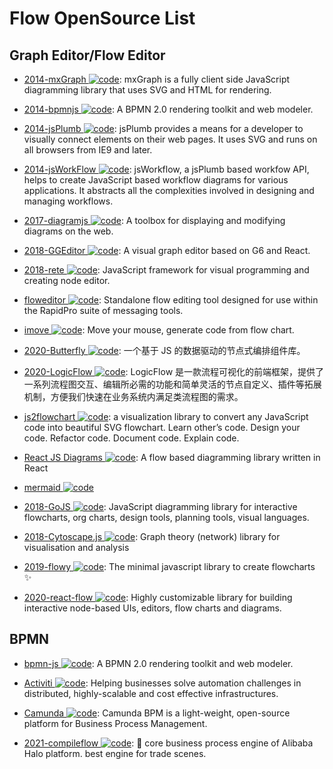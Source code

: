 # Flow OpenSource List

## Graph Editor/Flow Editor

- [2014-mxGraph ![code](https://ng-tech.icu/assets/code.svg)](https://github.com/jgraph/mxgraph): mxGraph is a fully client side JavaScript diagramming library that uses SVG and HTML for rendering.

- [2014-bpmnjs ![code](https://ng-tech.icu/assets/code.svg)](https://github.com/bpmn-io/bpmn-js): A BPMN 2.0 rendering toolkit and web modeler.

- [2014-jsPlumb ![code](https://ng-tech.icu/assets/code.svg)](https://github.com/sporritt/jsPlumb): jsPlumb provides a means for a developer to visually connect elements on their web pages. It uses SVG and runs on all browsers from IE9 and later.

- [2014-jsWorkFlow ![code](https://ng-tech.icu/assets/code.svg)](https://github.com/hemantsshetty/jsWorkflow): jsWorkflow, a jsPlumb based workfow API, helps to create JavaScript based workflow diagrams for various applications. It abstracts all the complexities involved in designing and managing workflows.

- [2017-diagramjs ![code](https://ng-tech.icu/assets/code.svg)](https://github.com/bpmn-io/diagram-js): A toolbox for displaying and modifying diagrams on the web.

- [2018-GGEditor ![code](https://ng-tech.icu/assets/code.svg)](http://ggeditor.com/): A visual graph editor based on G6 and React.

- [2018-rete ![code](https://ng-tech.icu/assets/code.svg)](https://github.com/retejs/rete): JavaScript framework for visual programming and creating node editor.

- [floweditor ![code](https://ng-tech.icu/assets/code.svg)](https://github.com/nyaruka/floweditor): Standalone flow editing tool designed for use within the RapidPro suite of messaging tools.

- [imove ![code](https://ng-tech.icu/assets/code.svg)](https://github.com/imgcook/imove): Move your mouse, generate code from flow chart.

- [2020-Butterfly ![code](https://ng-tech.icu/assets/code.svg)](https://github.com/alibaba/butterfly): 一个基于 JS 的数据驱动的节点式编排组件库。

- [2020-LogicFlow ![code](https://ng-tech.icu/assets/code.svg)](https://github.com/didi/LogicFlow): LogicFlow 是一款流程可视化的前端框架，提供了一系列流程图交互、编辑所必需的功能和简单灵活的节点自定义、插件等拓展机制，方便我们快速在业务系统内满足类流程图的需求。

- [js2flowchart ![code](https://ng-tech.icu/assets/code.svg)](https://github.com/Bogdan-Lyashenko/js-code-to-svg-flowchart): a visualization library to convert any JavaScript code into beautiful SVG flowchart. Learn other’s code. Design your code. Refactor code. Document code. Explain code.

- [React JS Diagrams ![code](https://ng-tech.icu/assets/code.svg)](https://github.com/woodenconsulting/react-js-diagrams): A flow based diagramming library written in React

- [mermaid ![code](https://ng-tech.icu/assets/code.svg)](https://github.com/knsv/mermaid)

- [2018-GoJS ![code](https://ng-tech.icu/assets/code.svg)](https://github.com/NorthwoodsSoftware/GoJS): JavaScript diagramming library for interactive flowcharts, org charts, design tools, planning tools, visual languages.

- [2018-Cytoscape.js ![code](https://ng-tech.icu/assets/code.svg)](https://github.com/cytoscape/cytoscape.js): Graph theory (network) library for visualisation and analysis

- [2019-flowy ![code](https://ng-tech.icu/assets/code.svg)](https://github.com/alyssaxuu/flowy): The minimal javascript library to create flowcharts ✨

- [2020-react-flow ![code](https://ng-tech.icu/assets/code.svg)](https://github.com/wbkd/react-flow): Highly customizable library for building interactive node-based UIs, editors, flow charts and diagrams.

## BPMN

- [bpmn-js ![code](https://ng-tech.icu/assets/code.svg)](https://github.com/bpmn-io/bpmn-js): A BPMN 2.0 rendering toolkit and web modeler.

- [Activiti ![code](https://ng-tech.icu/assets/code.svg)](https://www.activiti.org/): Helping businesses solve automation challenges in distributed, highly-scalable and cost effective infrastructures.

- [Camunda ![code](https://ng-tech.icu/assets/code.svg)](https://docs.camunda.org/manual/7.11/): Camunda BPM is a light-weight, open-source platform for Business Process Management.

- [2021-compileflow ![code](https://ng-tech.icu/assets/code.svg)](https://github.com/alibaba/compileflow): 🎨 core business process engine of Alibaba Halo platform. best engine for trade scenes.
